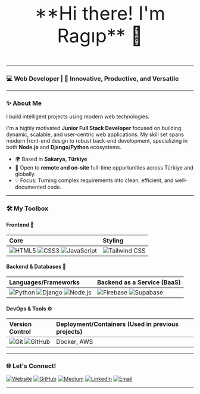 <p align="center" style="font-size: 50px;">
  **Hi there! I'm Ragıp** 👋
</p>

---

<p align="center">
  <h3>💻 Web Developer | 🚀 Innovative, Productive, and Versatile </h3>
</p>

---

### ✨ About Me

I build intelligent projects using modern web technologies.

I'm a highly motivated **Junior Full Stack Developer** focused on building dynamic, scalable, and user-centric web applications. My skill set spans modern front-end design to robust back-end development, specializing in both **Node.js** and **Django/Python** ecosystems.

-   🌍 Based in **Sakarya, Türkiye**
-   💼 Open to **remote and on-site** full-time opportunities across Türkiye and globally.
-   💡 Focus: Turning complex requirements into clean, efficient, and well-documented code.

---

### 🛠️ My Toolbox

#### Frontend 🎨
| Core | Styling |
| :--- | :--- |
| ![HTML5](https://img.shields.io/badge/HTML5-E34F26?style=for-the-badge&logo=html5&logoColor=white) ![CSS3](https://img.shields.io/badge/CSS3-1572B6?style=for-the-badge&logo=css3&logoColor=white) ![JavaScript](https://img.shields.io/badge/JavaScript-F7DF1E?style=for-the-badge&logo=javascript&logoColor=black) | ![Tailwind CSS](https://img.shields.io/badge/Tailwind_CSS-38B2AC?style=for-the-badge&logo=tailwind-css&logoColor=white) |

#### Backend & Databases 💾
| Languages/Frameworks | Backend as a Service (BaaS) |
| :--- | :--- |
| ![Python](https://img.shields.io/badge/Python-3776AB?style=for-the-badge&logo=python&logoColor=white) ![Django](https://img.shields.io/badge/Django-092E20?style=for-the-badge&logo=django&logoColor=white) ![Node.js](https://img.shields.io/badge/Node.js-339933?style=for-the-badge&logo=node.js&logoColor=white) | ![Firebase](https://img.shields.io/badge/Firebase-FFCA28?style=for-the-badge&logo=firebase&logoColor=black) ![Supabase](https://img.shields.io/badge/Supabase-3ECF8E?style=for-the-badge&logo=supabase&logoColor=white) |

#### DevOps & Tools ⚙️
| Version Control | Deployment/Containers (Used in previous projects) |
| :--- | :--- |
| ![Git](https://img.shields.io/badge/Git-F05032?style=for-the-badge&logo=git&logoColor=white) ![GitHub](https://img.shields.io/badge/GitHub-100000?style=for-the-badge&logo=github&logoColor=white) | Docker, AWS |

---

### 🌐 Let's Connect!

[![Website](https://img.shields.io/badge/Website-ragipabdioglu.site-blue?style=for-the-badge&logo=google-chrome&logoColor=white)](https://ragipabdioglu.site)
[![GitHub](https://img.shields.io/badge/GitHub-100000?style=for-the-badge&logo=github&logoColor=white)](https://github.com/ragipabdioglu/)
[![Medium](https://img.shields.io/badge/Medium-12100E?style=for-the-badge&logo=medium&logoColor=white)](https://medium.com/@rabdioglu)
[![LinkedIn](https://img.shields.io/badge/LinkedIn-0077B5?style=for-the-badge&logo=linkedin&logoColor=white)](https://www.linkedin.com/in/rag%C4%B1p-abdio%C4%9Flu/)
[![Email](https://img.shields.io/badge/Email-YOUR_EMAIL@EXAMPLE.COM-red?style=for-the-badge&logo=gmail&logoColor=white)](mailto:YOUR_EMAIL@EXAMPLE.COM)

---
